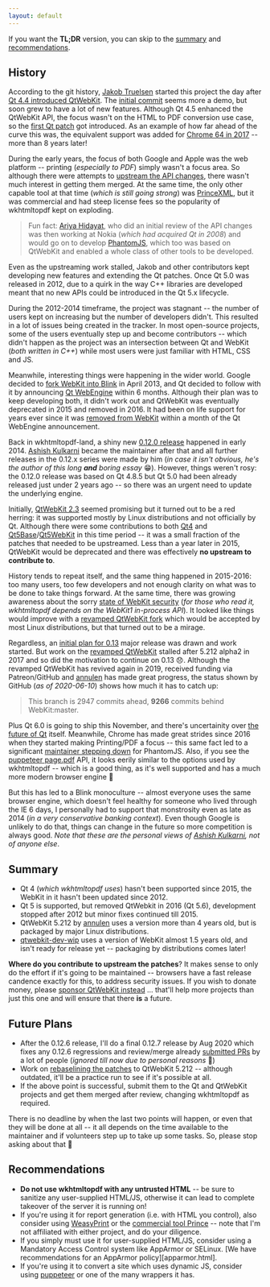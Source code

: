 ```yaml
---
layout: default
---
```


If you want the **TL;DR** version, you can skip to the [summary](#summary)
and [recommendations](#recommendations).

## History

According to the git history, [Jakob Truelsen] started this project the day
after [Qt 4.4 introduced QtWebKit]. The [initial commit] seems more a demo,
but soon grew to have a lot of new features. Although Qt 4.5 enhanced the
QtWebKit API, the focus wasn't on the HTML to PDF conversion use case, so
the [first Qt patch] got introduced. As an example of how far ahead of the
curve this was, the equivalent support was added for [Chrome 64 in 2017]
-- more than 8 years later!

During the early years, the focus of both Google and Apple was the web
platform -- printing (_especially to PDF_) simply wasn't a focus area.
So although there were attempts to [upstream the API changes], there
wasn't much interest in getting them merged. At the same time, the only
other capable tool at that time (_which is still going strong_) was
[PrinceXML], but it was commercial and had steep license fees so the
popularity of wkhtmltopdf kept on exploding.

> Fun fact: [Ariya Hidayat], who did an initial review of the API changes
> was then working at Nokia (_which had acquired Qt in 2008_) and would go
> on to develop [PhantomJS], which too was based on QtWebKit and enabled
> a whole class of other tools to be developed.

Even as the upstreaming work stalled, Jakob and other contributors kept
developing new features and extending the Qt patches. Once Qt 5.0 was
released in 2012, due to a quirk in the way C++ libraries are developed
meant that no new APIs could be introduced in the Qt 5.x lifecycle.

During the 2012-2014 timeframe, the project was stagnant -- the number
of users kept on increasing but the number of developers didn't. This
resulted in a lot of issues being created in the tracker. In most
open-source projects, some of the users eventually step up and become
contributors -- which didn't happen as the project was an intersection
between Qt and WebKit (_both written in C++_) while most users were just
familiar with HTML, CSS and JS.

Meanwhile, interesting things were happening in the wider world. Google
decided to [fork WebKit into Blink] in April 2013, and Qt decided to
follow with it by announcing [Qt WebEngine] within 6 months. Although
their plan was to keep developing both, it didn't work out and QtWebKit
was eventually deprecated in 2015 and removed in 2016. It had been on
life support for years ever since it was [removed from WebKit] within
a month of the Qt WebEngine announcement.

Back in wkhtmltopdf-land, a shiny new [0.12.0 release] happened in
early 2014. [Ashish Kulkarni] became the maintainer after that and
all further releases in the 0.12.x series were made by him (_in case
it isn't obvious, he's the author of this long **and** boring essay_ 😁).
However, things weren't rosy: the 0.12.0 release was based on Qt 4.8.5
but Qt 5.0 had been already released just under 2 years ago -- so there
was an urgent need to update the underlying engine.

Initially, [QtWebKit 2.3] seemed promising but it turned out to be a
red herring: it was supported mostly by Linux distributions and not
officially by Qt. Although there were some contributions to both [Qt4]
and [Qt5Base]/[Qt5WebKit] in this time period -- it was a small fraction
of the patches that needed to be upstreamed. Less than a year later
in 2015, QtWebKit would be deprecated and there was effectively
**no upstream to contribute to**.

History tends to repeat itself, and the same thing happened in 2015-2016:
too many users, too few developers and not enough clarity on what was to
be done to take things forward. At the same time, there was growing
awareness about the sorry [state of WebKit security] (_for those who read
it, wkhtmltopdf depends on the WebKit1 in-process API_). It looked like
things would improve with a [revamped QtWebKit fork] which would be
accepted by most Linux distributions, but that turned out to be a mirage.

Regardless, an [initial plan for 0.13] major release was drawn and work
started. But work on the [revamped QtWebKit] stalled after 5.212 alpha2
in 2017 and so did the motivation to continue on 0.13 😞. Although the
revamped QtWebKit has revived again in 2019, received funding via
Patreon/GitHub and [annulen] has made great progress, the status shown
by GitHub (_as of 2020-06-10_) shows how much it has to catch up:

> This branch is 2947 commits ahead, **9266** commits behind WebKit:master.

Plus Qt 6.0 is going to ship this November, and there's uncertainity
over [the future of Qt] itself. Meanwhile, Chrome has made great
strides since 2016 when they started making Printing/PDF a focus --
this same fact led to a significant [maintainer stepping down] for
PhantomJS. Also, if you see the [puppeteer page.pdf] API, it looks
eerily similar to the options used by wkhtmltopdf -- which is a good
thing, as it's well supported and has a much more modern browser engine 🎉

But this has led to a Blink monoculture -- almost everyone uses the
same browser engine, which doesn't feel healthy for someone who lived
through the IE 6 days, I personally had to support that monstrosity
even as late as 2014 (_in a very conservative banking context_). Even
though Google is unlikely to do that, things can change in the future
so more competition is always good. _Note that these are the personal
views of [Ashish Kulkarni], not of anyone else_.

## Summary

* Qt 4 (_which wkhtmltopdf uses_) hasn't been supported since 2015, the
  WebKit in it hasn't been updated since 2012.
* Qt 5 is supported, but removed QtWebkit in 2016 (Qt 5.6), development
  stopped after 2012 but minor fixes continued till 2015.
* QtWebKit 5.212 by [annulen] uses a version more than 4 years old, but
  is packaged by major Linux distributions.
* [qtwebkit-dev-wip] uses a version of WebKit almost 1.5 years old, and
  isn't ready for release yet -- packaging by distributions comes later!

**Where do you contribute to upstream the patches**? It makes sense to only
do the effort if it's going to be maintained -- browsers have a fast
release candence exactly for this, to address security issues. If you
wish to donate money, please [sponsor QtWebKit instead] ... that'll help
more projects than just this one and will ensure that there **is** a future.

## Future Plans

* After the 0.12.6 release, I'll do a final 0.12.7 release by Aug 2020
  which fixes any 0.12.6 regressions and review/merge already [submitted
  PRs] by a lot of people (_ignored till now due to personal reasons_ 🙈)
* Work on [rebaselining the patches] to QtWebKit 5.212 -- although
  outdated, it'll be a practice run to see if it's possible at all.
* If the above point is successful, submit them to the Qt and QtWebKit
  projects and get them merged after review, changing wkhtmltopdf as
  required.

There is no deadline by when the last two points will happen, or even
that they will be done at all -- it all depends on the time available
to the maintainer and if volunteers step up to take up some tasks. So,
please stop asking about that 🙏

## Recommendations

* **Do not use wkhtmltopdf with any untrusted HTML** -- be sure to
sanitize any user-supplied HTML/JS, otherwise it can lead to
complete takeover of the server it is running on!
* If you're using it for report generation (i.e. with HTML you control),
  also consider using [WeasyPrint] or the [commercial tool Prince] --
  note that I'm not affiliated with either project, and do your diligence.
* If you simply must use it for user-supplied HTML/JS, consider using a 
  Mandatory Access Control system like AppArmor or SELinux.
  [We have recommendations for an AppArmor policy][apparmor.html].
* If you're using it to convert a site which uses dynamic JS, consider
  using [puppeteer] or one of the many wrappers it has.

[Jakob Truelsen]:             https://github.com/antialize
[Qt 4.4 introduced QtWebKit]: https://doc.qt.io/archives/qtextended4.4/qt4-4-intro.html#qt-webkit-integration
[initial commit]:             https://github.com/wkhtmltopdf/wkhtmltopdf/commit/1e55e71dab
[first Qt patch]:             https://github.com/wkhtmltopdf/wkhtmltopdf/commit/881535f0f7
[Chrome 64 in 2017]:          https://chromium.googlesource.com/chromium/src/+/a2e8edb82a%5E%21/
[PrinceXML]:                  https://www.princexml.com/releases/#p60r8
[upstream the API changes]:   https://bugs.webkit.org/show_bug.cgi?id=26584
[Ariya Hidayat]:              https://github.com/ariya
[PhantomJS]:                  https://en.wikipedia.org/wiki/PhantomJS
[fork WebKit into Blink]:     https://en.wikipedia.org/wiki/Blink_(browser_engine)
[Qt WebEngine]:               https://www.qt.io/blog/2013/09/12/introducing-the-qt-webengine
[removed from WebKit]:        https://lists.webkit.org/pipermail/webkit-dev/2013-October/025609.html
[0.12.0 release]:             https://groups.google.com/forum/m/#!msg/wkhtmltopdf-general/v7nB6wDDIHg/89oigeuZWZoJ
[Ashish Kulkarni]:            https://github.com/ashkulz
[QtWebKit 2.3]:               https://blogs.kde.org/2012/11/14/introducing-qtwebkit-23
[Qt4]:                        https://github.com/qt/qt/commits?author=ashkulz
[Qt5Base]:                    https://github.com/qt/qtbase/commits?author=ashkulz
[Qt5WebKit]:                  https://github.com/qt/qtwebkit/commits?author=ashkulz
[state of WebKit security]:   https://blogs.gnome.org/mcatanzaro/2016/02/01/on-webkit-security-updates/
[revamped QtWebKit fork]:     https://blogs.gnome.org/mcatanzaro/2017/08/06/endgame-for-webkit-woes/
[initial plan for 0.13]:      https://github.com/wkhtmltopdf/wkhtmltopdf/tree/0.13#release-plan
[revamped QtWebKit]:          https://github.com/qtwebkit/qtwebkit/releases
[annulen]:                    https://github.com/annulen
[qtwebkit-dev-wip]:           https://github.com/qtwebkit/qtwebkit
[the future of Qt]:           https://lwn.net/Articles/817129/
[puppeteer page.pdf]:         https://github.com/puppeteer/puppeteer/blob/master/docs/api.md#pagepdfoptions
[maintainer stepping down]:   https://groups.google.com/forum/m/#!topic/phantomjs/9aI5d-LDuNE
[submitted PRs]:              https://github.com/wkhtmltopdf/wkhtmltopdf/pulls
[rebaselining the patches]:   https://github.com/wkhtmltopdf/wkhtmltopdf/issues/3217
[sponsor QtWebKit instead]:   https://github.com/qtwebkit/qtwebkit
[WeasyPrint]:                 https://weasyprint.org
[commercial tool Prince]:     https://www.princexml.com
[puppeteer]:                  https://pptr.dev
